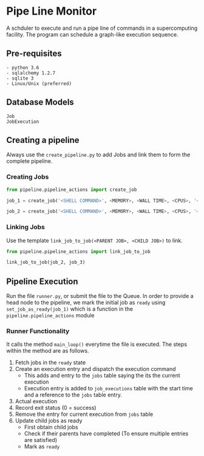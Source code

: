 # Pipe Line Monitor

A schduler to execute and run a pipe line of commands in a supercomputing facility. The program can schedule a graph-like execution sequence.

## Pre-requisites

```
- python 3.6
- sqlalchemy 1.2.7
- sqlite 3
- Linux/Unix (preferred)
```

## Database Models

```
Job
JobExecution
```

## Creating a pipeline
Always use the `create_pipeline.py` to add Jobs and link them to form the complete pipeline.
### Creating Jobs
```python
from pipeline.pipeline_actions import create_job

job_1 = create_job('<SHELL COMMAND>', <MEMORY>, <WALL TIME>, <CPUS>, '<MODULES', '<UNIQUE IDENTIFIER>')

job_2 = create_job('<SHELL COMMAND>', <MEMORY>, <WALL TIME>, <CPUS>, '<MODULES', '<UNIQUE IDENTIFIER>')

```
### Linking Jobs
Use the template `link_job_to_job(<PARENT JOB>, <CHILD JOB>)` to link.
```python
from pipeline.pipeline_actions import link_job_to_job

link_job_to_job(job_2, job_3)
```
## Pipeline Execution
Run the file `runner.py`, or submit the file to the Queue. In order to provide a head node to the pipeline, we mark the initial job as `ready` using `set_job_as_ready(job_1)` which is a function in the `pipeline.pipeline_actions` module
### Runner Functionality
It calls the method `main_loop()` everytime the file is executed. The steps within the method are as follows.

1. Fetch jobs in the `ready` state
2. Create an execution entry and dispatch the execution command
    * This adds and entry to the `jobs` table saying the its the current execution
    * Execution entry is added to `job_executions` table with the start time and a reference to the `jobs` table entry.
3. Actual execution
4. Record exit status (0 = success)
5. Remove the entry for current execution from `jobs` table
6. Update child jobs as ready
    * First obtain child jobs
    * Check if their parents have completed (To ensure multiple entries are satisfied)
    * Mark as `ready`

